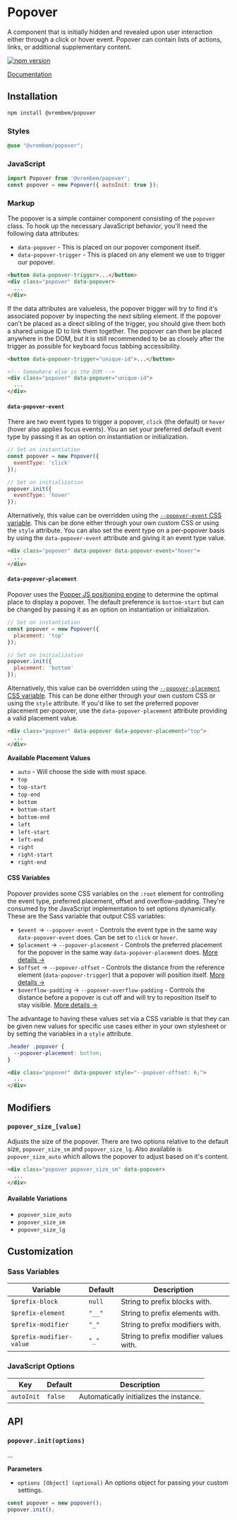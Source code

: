 # Popover

A component that is initially hidden and revealed upon user interaction either through a click or hover event. Popover can contain lists of actions, links, or additional supplementary content.

[![npm version](https://img.shields.io/npm/v/%40vrembem%2Fpopover.svg)](https://www.npmjs.com/package/%40vrembem%2Fpopover)

[Documentation](https://vrembem.com/packages/popover)

## Installation

```sh
npm install @vrembem/popover
```

### Styles

```scss
@use "@vrembem/popover";
```

### JavaScript

```js
import Popover from '@vrembem/popover';
const popover = new Popover({ autoInit: true });
```

### Markup

The popover is a simple container component consisting of the `popover` class. To hook up the necessary JavaScript behavior, you'll need the following data attributes:

- `data-popover` - This is placed on our popover component itself.
- `data-popover-trigger` - This is placed on any element we use to trigger our popover.

```html
<button data-popover-trigger>...</button>
<div class="popover" data-popover>
  ...
</div>
```

If the data attributes are valueless, the popover trigger will try to find it's associated popover by inspecting the next sibling element. If the popover can't be placed as a direct sibling of the trigger, you should give them both a shared unique ID to link them together. The popover can then be placed anywhere in the DOM, but it is still recommended to be as closely after the trigger as possible for keyboard focus tabbing accessibility.

```html
<button data-popover-trigger="unique-id">...</button>

<!-- Somewhere else in the DOM -->
<div class="popover" data-popover="unique-id">
  ...
</div>
```

#### `data-popover-event`

There are two event types to trigger a popover, `click` (the default) or `hover` (hover also applies focus events). You an set your preferred default event type by passing it as an option on instantiation or initialization.

```js
// Set on instantiation
const popover = new Popover({
  eventType: 'click'
});

// Set on initialization
popover.init({
  eventType: 'hover'
});
```

Alternatively, this value can be overridden using the [`--popover-event` CSS variable](#css-variables). This can be done either through your own custom CSS or using the `style` attribute. You can also set the event type on a per-popover basis by using the `data-popover-event` attribute and giving it an event type value.

```html
<div class="popover" data-popover data-popover-event="hover">
  ...
</div>
```

#### `data-popover-placement`

Popover uses the [Popper JS positioning engine](https://popper.js.org/) to determine the optimal place to display a popover. The default preference is `bottom-start` but can be changed by passing it as an option on instantiation or initialization.

```js
// Set on instantiation
const popover = new Popover({
  placement: 'top'
});

// Set on initialization
popover.init({
  placement: 'bottom'
});
```

Alternatively, this value can be overridden using the [`--popover-placement` CSS variable](#css-variables). This can be done either through your own custom CSS or using the `style` attribute. If you'd like to set the preferred popover placement per-popover, use the `data-popover-placement` attribute providing a valid placement value.

```html
<div class="popover" data-popover data-popover-placement="top">
  ...
</div>
```

**Available Placement Values**

- `auto` - Will choose the side with most space.
- `top`
- `top-start`
- `top-end`
- `bottom`
- `bottom-start`
- `bottom-end`
- `left`
- `left-start`
- `left-end`
- `right`
- `right-start`
- `right-end`

#### CSS Variables

Popover provides some CSS variables on the `:root` element for controlling the event type, preferred placement, offset and overflow-padding. They're consumed by the JavaScript implementation to set options dynamically. These are the Sass variable that output CSS variables:

- `$event` &rarr; `--popover-event` - Controls the event type in the same way `data-popover-event` does. Can be set to `click` or `hover`.
- `$placement` &rarr; `--popover-placement` - Controls the preferred placement for the popover in the same way `data-popover-placement` does. [More details &rarr;](https://popper.js.org/docs/v2/constructors/#placement)
- `$offset` &rarr; `--popover-offset` - Controls the distance from the reference element (`data-popover-trigger`) that a popover will position itself. [More details &rarr;](https://popper.js.org/docs/v2/modifiers/offset/)
- `$overflow-padding` &rarr; `--popover-overflow-padding` - Controls the distance before a popover is cut off and will try to reposition itself to stay visible. [More details &rarr;](https://popper.js.org/docs/v2/modifiers/prevent-overflow/#padding)

The advantage to having these values set via a CSS variable is that they can be given new values for specific use cases either in your own stylesheet or by setting the variables in a `style` attribute.

```css
.header .popover {
  --popover-placement: bottom;
}
```

```html
<div class="popover" data-popover style="--popover-offset: 6;">
  ...
</div>
```

## Modifiers

### `popover_size_[value]`

Adjusts the size of the popover. There are two options relative to the default size, `popover_size_sm` and `popover_size_lg`. Also available is `popover_size_auto` which allows the popover to adjust based on it's content.

```html
<div class="popover popover_size_sm" data-popover>
  ...
</div>
```

#### Available Variations

- `popover_size_auto`
- `popover_size_sm`
- `popover_size_lg`

## Customization

### Sass Variables

| Variable                 | Default | Description                            |
| ------------------------ | ------- | -------------------------------------- |
| `$prefix-block`          | `null`  | String to prefix blocks with.          |
| `$prefix-element`        | `"__"`  | String to prefix elements with.        |
| `$prefix-modifier`       | `"_"`   | String to prefix modifiers with.       |
| `$prefix-modifier-value` | `"_"`   | String to prefix modifier values with. |

### JavaScript Options

| Key        | Default | Description                             |
| ---------- | ------- | --------------------------------------- |
| `autoInit` | `false` | Automatically initializes the instance. |

## API

### `popover.init(options)`

...

**Parameters**

- `options [Object] (optional)` An options object for passing your custom settings.

```js
const popover = new popover();
popover.init();
```

